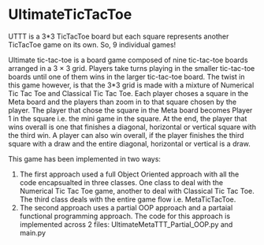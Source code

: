 # UltimateTicTacToe
UTTT is a 3*3 TicTacToe board but each square represents another TicTacToe game on its own. So, 9 individual games!

Ultimate tic-tac-toe is a board game composed of nine tic-tac-toe boards arranged in a 3 × 3 grid.
Players take turns playing in the smaller tic-tac-toe boards until one of them wins in the larger tic-tac-toe board.
The twist in this game however, is that the 3*3 grid is made with a mixture of Numerical Tic Tac Toe and
Classical Tic Tac Toe. Each player choses a square in the Meta board and the players than zoom in to that square
chosen by the player. The player that chose the square in the Meta board becomes Player 1 in the square i.e. the mini game 
in the square. 
At the end, the player that wins overall is one that finishes a diagonal, horizontal or vertical square with the third win.
A player can also win overall, if the player finishes the third square with a draw and the entire diagonal, horizontal
or vertical is a draw.

This game has been implemented in two ways:
1) The first approach used a full Object Oriented approach with all the code encapsualted in three classes.
    One class to deal with the Numerical Tic Tac Toe game, another to deal with Classical Tic Tac Toe.
    The third class deals with the entire game flow i.e. MetaTicTacToe.
2) The second approach uses a partial OOP approach and a partaial functional programming approach. 
    The code for this approach is implemented across 2 files: UltimateMetaTTT_Partial_OOP.py and main.py
